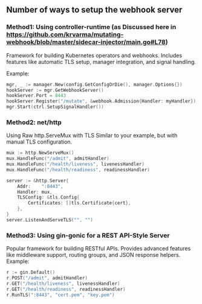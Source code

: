 ## Number of ways to setup the webhook server 

### Method1: Using controller-runtime (as Discussed here in https://github.com/krvarma/mutating-webhook/blob/master/sidecar-injector/main.go#L78)
Framework for building Kubernetes operators and webhooks.
Includes features like automatic TLS setup, manager integration, and signal handling.

Example:

```go
mgr, _ := manager.New(config.GetConfigOrDie(), manager.Options{})
hookServer := mgr.GetWebhookServer()
hookServer.Port = 8443
hookServer.Register("/mutate", &webhook.Admission{Handler: myHandler})
mgr.Start(ctrl.SetupSignalHandler())
```

### Method2: net/http
Using Raw http.ServeMux with TLS
Similar to your example, but with manual TLS configuration.

```go
mux := http.NewServeMux()
mux.HandleFunc("/admit", admitHandler)
mux.HandleFunc("/health/liveness", livenessHandler)
mux.HandleFunc("/health/readiness", readinessHandler)

server := &http.Server{
    Addr:    ":8443",
    Handler: mux,
    TLSConfig: &tls.Config{
        Certificates: []tls.Certificate{cert},
    },
}
server.ListenAndServeTLS("", "")
```

### Method3: Using gin-gonic for a REST API-Style Server
Popular framework for building RESTful APIs.
Provides advanced features like middleware support, routing groups, and JSON response helpers.
Example:

```go
r := gin.Default()
r.POST("/admit", admitHandler)
r.GET("/health/liveness", livenessHandler)
r.GET("/health/readiness", readinessHandler)
r.RunTLS(":8443", "cert.pem", "key.pem")
```

